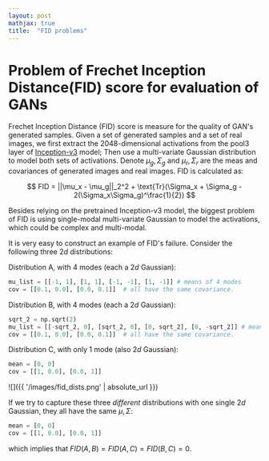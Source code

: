 ```yaml
---
layout: post
mathjax: true
title:  "FID problems"
---
```

# Problem of Frechet Inception Distance(FID) score for evaluation of GANs

Frechet Inception Distance (FID) score is measure for the quality of GAN's generated samples. Given a set of generated samples and a set of real images, we first extract the 2048-dimensional activations from the pool3 layer of [Inception-v3](https://tfhub.dev/google/imagenet/inception_v3/classification/4) model; Then use a multi-variate Gaussian distribution to model both sets of activations. Denote $\mu_g, \Sigma_g$ and $\mu_r, \Sigma_r$ are the meas and covariances of generated images and real images. FID is calculated as:

$$
FID = ||\mu_x - \mu_g||_2^2 + \text{Tr}(\Sigma_x + \Sigma_g - 2(\Sigma_x\Sigma_g)^\frac{1}{2})
$$

Besides relying on the pretrained Inception-v3 model, the biggest problem of FID is using single-modal multi-variate Gaussian to model the activations, which could be complex and multi-modal.

It is very easy to construct an example of FID's failure. Consider the following three $2d$ distributions:

Distribution A, with 4 modes (each a $2d$ Gaussian):

```python
mu_list = [[-1, 1], [1, 1], [-1, -1], [1, -1]] # means of 4 modes
cov = [[0.1, 0.0], [0.0, 0.1]]  # all have the same covariance.
```

Distribution B, with 4 modes (each a $2d$ Gaussian):

```python
sqrt_2 = np.sqrt(2)
mu_list = [[-sqrt_2, 0], [sqrt_2, 0], [0, sqrt_2], [0, -sqrt_2]] # means of 4 modes
cov = [[0.1, 0.0], [0.0, 0.1]]  # all have the same covariance.
```

Distribution C, with only 1 mode (also $2d$ Gaussian):

```python
mean = [0, 0]
cov = [[1, 0.0], [0.0, 1]]
```


![]({{ '/images/fid_dists.png' | absolute_url }})

If we try to capture these three *different* distributions with one single $2d$ Gaussian, they all have the same $\mu, \Sigma$:

```python
mean = [0, 0]
cov = [[1, 0.0], [0.0, 1]]
```

which implies that $FID(A, B) = FID(A, C) = FID(B, C) = 0$. 


